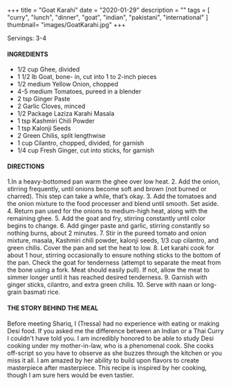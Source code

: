 +++
title = "Goat Karahi"
date = "2020-01-29"
description = ""
tags = [
    "curry",
    "lunch",
    "dinner",
    "goat",
    "indian", 
    "pakistani", 
    "international" 
]
thumbnail= "images/GoatKarahi.jpg"
+++

Servings: 3-4 <!--more-->

#### INGREDIENTS 
* 1/2 cup Ghee, divided
* 1 1/2 lb Goat, bone- in, cut into 1 to 2-inch pieces
* 1/2 medium Yellow Onion, chopped
* 4-5 medium Tomatoes, pureed in a blender
* 2 tsp Ginger Paste
* 2 Garlic Cloves, minced
* 1/2 Package Laziza Karahi Masala 
* 1 tsp Kashmiri Chili Powder
* 1 tsp Kalonji Seeds 
* 2 Green Chilis, split lengthwise
* 1 cup Cilantro, chopped, divided, for garnish 
* 1/4 cup Fresh Ginger, cut into sticks, for garnish

#### DIRECTIONS 

1.In a heavy-bottomed pan warm the ghee over low heat.
2. Add the onion, stirring frequently, until onions become soft and brown (not burned or charred). This step can take a while, that’s okay.
3. Add the tomatoes and the onion mixture to the food processer and blend until smooth. Set aside.
4. Return pan used for the onions to medium-high heat, along with the remaining ghee.
5. Add the goat and fry, stirring constantly until color begins to change.
6. Add ginger paste and garlic, stirring constantly so nothing burns, about 2 minutes.
7. Stir in the pureed tomato and onion mixture, masala, Kashmiri chili powder, kalonji seeds, 1/3 cup cilantro, and green chilis. Cover the pan and set the heat to low.
8. Let karahi cook for about 1 hour, stirring occasionally to ensure nothing sticks to the bottom of the pan. Check the goat for tenderness (attempt to separate the meat from the bone using a fork. Meat should easily pull). If not, allow the meat to simmer longer until it has reached desired tenderness.
9. Garnish with ginger sticks, cilantro, and extra green chilis.
10. Serve with naan or long-grain basmati rice.


#### THE STORY BEHIND THE MEAL 

Before meeting Shariq, I (Tressa) had no experience with eating or making Desi food. If you asked me the difference between an Indian or a Thai Curry I couldn't have told you. I am incredibly honored to be able to study Desi cooking under my mother-in-law, who is a phenomenal cook. She cooks off-script so you have to observe as she buzzes through the kitchen or you miss it all. I am amazed by her ability to build upon flavors to create masterpiece after masterpiece. This recipe is inspired by her cooking, though I am sure hers would be even tastier. 
